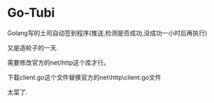 # Go-Tubi
Golang写的土司自动签到程序(推送,检测是否成功,没成功一小时后再执行)


又是造轮子的一天.

需要修改官方的net/http这个库才行。

下载client.go这个文件替换官方的net\http\client.go文件


太菜了.

